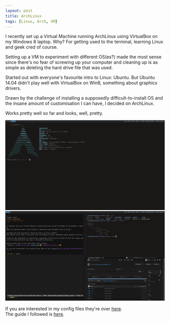 ```yaml
---
layout: post
title: ArchLinux
tags: [Linux, Arch, VM]
---
```


I recently set up a Virtual Machine running ArchLinux using VirtualBox on my Windows 8 laptop.
Why? For getting used to the terminal, learning Linux and geek cred of course.

Setting up a VM to experiment with different OS(es?) made the most sense since there's no fear of screwing up your computer and cleaning up is as simple as deleting the hard drive file that was used.

Started out with everyone's favourite intro to Linux: Ubuntu.
But Ubuntu 14.04 didn't play well with VirtualBox on Win8, something about graphics drivers.

Drawn by the challenge of installing a supposedly difficult-to-install OS and the insane amount of customisation I can have, I decided on ArchLinux.

Works pretty well so far and looks, well, pretty.

![Arch](../images/arch.png) ![Arch-busy](../images/arch-busy.png)

If you are interested in my config files they're over [here](https://github.com/ksami/dotfiles).  
The guide I followed is [here](http://dwheelerau.com/2014/07/25/install-arch-linux-on-virtualbox-the-nuts-and-bolts-pt1/).
